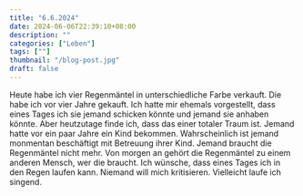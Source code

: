 ```yaml
---
title: "6.6.2024"
date: 2024-06-06T22:39:10+08:00
description: ""
categories: ["Leben"]
tags: [""]
thumbnail: "/blog-post.jpg"
draft: false
---
```


Heute habe ich vier Regenmäntel in unterschiedliche Farbe verkauft. Die habe ich vor vier Jahre gekauft. Ich hatte mir ehemals vorgestellt, dass eines Tages ich sie jemand schicken könnte und jemand sie anhaben könnte. Aber heutzutage finde ich, dass das einer totaler Traum ist. Jemand hatte vor ein paar Jahre ein Kind bekommen. Wahrscheinlich ist jemand monmentan beschäftigt mit Betreuung ihrer Kind. Jemand braucht die Regenmäntel nicht mehr. Von morgen an gehört die Regenmäntel zu einem anderen Mensch, wer die braucht. Ich wünsche, dass eines Tages ich in den Regen laufen kann. Niemand will mich kritisieren. Vielleicht laufe ich singend.
